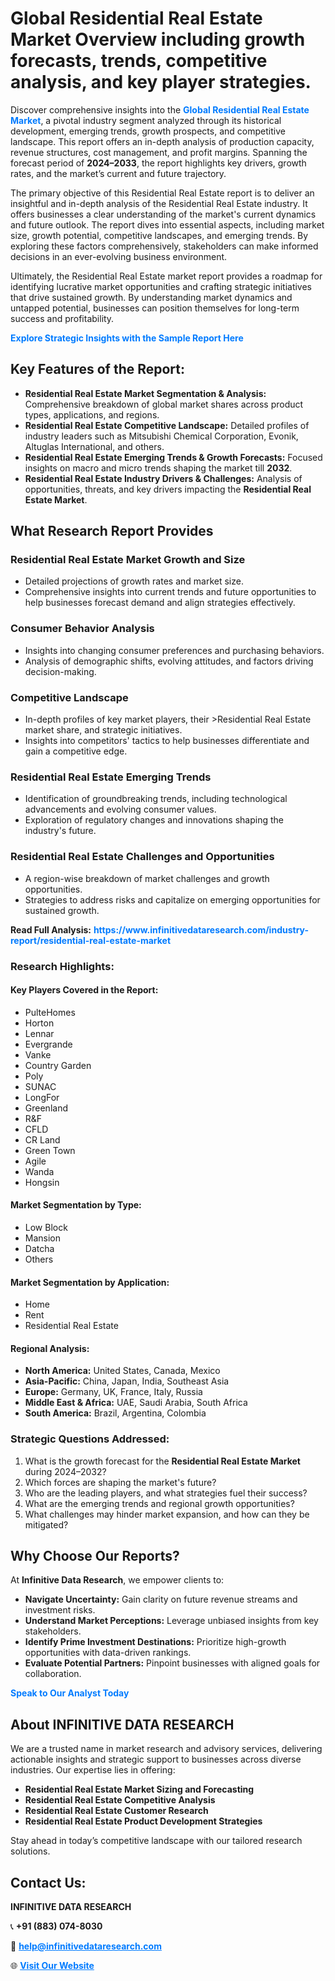 <h1>Global Residential Real Estate Market Overview including growth forecasts, trends, competitive analysis, and key player strategies.</h1>
<p>
Discover comprehensive insights into the 
<a href="https://www.infinitivedataresearch.com/industry-report/residential-real-estate-market" rel="dofollow" style="color: #007BFF; text-decoration: none;"><strong>Global Residential Real Estate Market</strong></a>, a pivotal industry segment analyzed through its historical development, emerging trends, growth prospects, and competitive landscape. This report offers an in-depth analysis of production capacity, revenue structures, cost management, and profit margins. Spanning the forecast period of <strong>2024–2033</strong>, the report highlights key drivers, growth rates, and the market’s current and future trajectory.
</p>
<p>
The primary objective of this Residential Real Estate report is to deliver an insightful and in-depth analysis of the Residential Real Estate industry. It offers businesses a clear understanding of the market's current dynamics and future outlook. The report dives into essential aspects, including market size, growth potential, competitive landscapes, and emerging trends. By exploring these factors comprehensively, stakeholders can make informed decisions in an ever-evolving business environment.
</p>
<p>
Ultimately, the Residential Real Estate market report provides a roadmap for identifying lucrative market opportunities and crafting strategic initiatives that drive sustained growth. By understanding market dynamics and untapped potential, businesses can position themselves for long-term success and profitability.
</p>
<p>
<a href="https://www.infinitivedataresearch.com/request-sample/reportId=104001" style="color: #007BFF; text-decoration: none;"><strong>Explore Strategic Insights with the Sample Report Here</strong></a>
</p>

<h2>Key Features of the Report:</h2>
<ul>
<li><strong>Residential Real Estate Market Segmentation & Analysis:</strong> Comprehensive breakdown of global market shares across product types, applications, and regions.</li>
<li><strong>Residential Real Estate Competitive Landscape:</strong> Detailed profiles of industry leaders such as Mitsubishi Chemical Corporation, Evonik, Altuglas International, and others.</li>
<li><strong>Residential Real Estate Emerging Trends & Growth Forecasts:</strong> Focused insights on macro and micro trends shaping the market till <strong>2032</strong>.</li>
<li><strong>Residential Real Estate Industry Drivers & Challenges:</strong> Analysis of opportunities, threats, and key drivers impacting the <strong>Residential Real Estate Market</strong>.</li>
</ul>

<h2>What Research Report Provides</h2>
<h3>Residential Real Estate Market Growth and Size</h3>
<ul>
<li>Detailed projections of growth rates and market size.</li>
<li>Comprehensive insights into current trends and future opportunities to help businesses forecast demand and align strategies effectively.</li>
</ul>

<h3>Consumer Behavior Analysis</h3>
<ul>
<li>Insights into changing consumer preferences and purchasing behaviors.</li>
<li>Analysis of demographic shifts, evolving attitudes, and factors driving decision-making.</li>
</ul>

<h3>Competitive Landscape</h3>
<ul>
<li>In-depth profiles of key market players, their >Residential Real Estate market share, and strategic initiatives.</li>
<li>Insights into competitors' tactics to help businesses differentiate and gain a competitive edge.</li>
</ul>

<h3>Residential Real Estate Emerging Trends</h3>
<ul>
<li>Identification of groundbreaking trends, including technological advancements and evolving consumer values.</li>
<li>Exploration of regulatory changes and innovations shaping the industry's future.</li>
</ul>

<h3>Residential Real Estate Challenges and Opportunities</h3>
<ul>
<li>A region-wise breakdown of market challenges and growth opportunities.</li>
<li>Strategies to address risks and capitalize on emerging opportunities for sustained growth.</li>
</ul>
<p><strong>Read Full Analysis:</strong> <a href="https://www.infinitivedataresearch.com/industry-report/residential-real-estate-market" rel="dofollow" style="color: #007BFF; text-decoration: none;"><strong>https://www.infinitivedataresearch.com/industry-report/residential-real-estate-market</strong></a></p>
<h3>Research Highlights:</h3>
<h4>Key Players Covered in the Report:</h4>
<ul><li>PulteHomes</li><li>Horton</li><li>Lennar</li><li>Evergrande</li><li>Vanke</li><li>Country Garden</li><li>Poly</li><li>SUNAC</li><li>LongFor</li><li>Greenland</li><li>R&amp;F</li><li>CFLD</li><li>CR Land</li><li>Green Town</li><li>Agile</li><li>Wanda</li><li>Hongsin</li></ul>
<h4>Market Segmentation by Type:</h4>
<ul><li>Low Block</li><li>Mansion</li><li>Datcha</li><li>Others</li></ul>
<h4>Market Segmentation by Application:</h4>
<ul><li>Home</li><li>Rent</li><li>Residential Real Estate</li></ul>

<h4>Regional Analysis:</h4>
<ul>
<li><strong>North America:</strong> United States, Canada, Mexico</li>
<li><strong>Asia-Pacific:</strong> China, Japan, India, Southeast Asia</li>
<li><strong>Europe:</strong> Germany, UK, France, Italy, Russia</li>
<li><strong>Middle East & Africa:</strong> UAE, Saudi Arabia, South Africa</li>
<li><strong>South America:</strong> Brazil, Argentina, Colombia</li>
</ul>

<h3>Strategic Questions Addressed:</h3>
<ol>
<li>What is the growth forecast for the <strong>Residential Real Estate Market</strong> during 2024–2032?</li>
<li>Which forces are shaping the market's future?</li>
<li>Who are the leading players, and what strategies fuel their success?</li>
<li>What are the emerging trends and regional growth opportunities?</li>
<li>What challenges may hinder market expansion, and how can they be mitigated?</li>
</ol>

<h2>Why Choose Our Reports?</h2>
<p>At <strong>Infinitive Data Research</strong>, we empower clients to:</p>
<ul>
<li><strong>Navigate Uncertainty:</strong> Gain clarity on future revenue streams and investment risks.</li>
<li><strong>Understand Market Perceptions:</strong> Leverage unbiased insights from key stakeholders.</li>
<li><strong>Identify Prime Investment Destinations:</strong> Prioritize high-growth opportunities with data-driven rankings.</li>
<li><strong>Evaluate Potential Partners:</strong> Pinpoint businesses with aligned goals for collaboration.</li>
</ul>
<p><a href="https://www.infinitivedataresearch.com/industry-report/residential-real-estate-market" rel="dofollow" style="color: #007BFF; text-decoration: none;"><strong>Speak to Our Analyst Today</strong></a></p>

<h2>About INFINITIVE DATA RESEARCH</h2>
<p>We are a trusted name in market research and advisory services, delivering actionable insights and strategic support to businesses across diverse industries. Our expertise lies in offering:</p>
<ul>
<li><strong>Residential Real Estate Market Sizing and Forecasting</strong></li>
<li><strong>Residential Real Estate Competitive Analysis</strong></li>
<li><strong>Residential Real Estate Customer Research</strong></li>
<li><strong>Residential Real Estate Product Development Strategies</strong></li>
</ul>
<p>Stay ahead in today’s competitive landscape with our tailored research solutions.</p>

<h2>Contact Us:</h2>
<p><strong>INFINITIVE DATA RESEARCH</strong></p>
<p>📞 <strong>+91 (883) 074-8030</strong></p>
<p>📧 <strong><a href="mailto:help@infinitivedataresearch.com" style="color: #007BFF;">help@infinitivedataresearch.com</a></strong></p>
<p>🌐 <strong><a href="https://www.infinitivedataresearch.com" rel="dofollow" style="color: #007BFF;">Visit Our Website</a></strong></p>